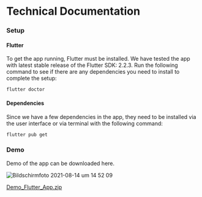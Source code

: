 # Technical Documentation

### Setup

#### Flutter
To get the app running, Flutter must be installed. We have tested the app with latest stable release of the Flutter SDK: 2.2.3.
Run the following command to see if there are any dependencies you need to install to complete the setup: 

`flutter doctor`

#### Dependencies

Since we have a few dependencies in the app, they need to be installed via the user interface or via terminal with the following command:

`flutter pub get`

### Demo

Demo of the app can be downloaded here. 

![Bildschirmfoto 2021-08-14 um 14 52 09](https://user-images.githubusercontent.com/38283148/129446888-da988929-d869-48e9-b3fe-9065f00e3e48.png)

[Demo_Flutter_App.zip](https://github.com/jennifer57/FlutterAnimationsApp/files/6986483/Demo_Flutter_App.zip)





